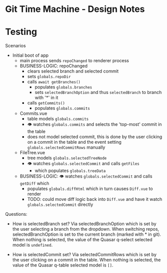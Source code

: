 # Git Time Machine - Design Notes

# Testing

Scenarios

- Initial boot of app
    - main process sends `repoChanged` to renderer process 
    - BUSINESS-LOGIC: repoChanged 
        - clears selected branch and selected commit
        - sets `globals.repoDir`
        - calls `await getBranches()`
            - populates `globals.branches`
            - sets `selectedBranchOption` and thus `selectedBranch` to branch with '*' in it
        - calls `getCommits()`
            - populates `globals.commits`
    - Commits.vue 
        - table models `globals.commits`
        - 👁️ watches `globals.commits` and selects the 'top-most' commit in the table
        - does not model selected commit, this is done by the user clicking on a commit in the table and the event setting `globals.selectedCommitRows` manually
    - FileTree.vue
        - tree models `globals.selectedTreeNode`
        - 👁️ watches `globals.selectedCommit` and calls `getFiles`
            - which populates `globals.treeData`
    - BUSINESS-LOGIC: 👁️ watches `globals.selectedCommit` and calls `getDiff` which
        - populates `globals.diffHtml` which in turn causes `Diff.vue` to render
        - TODO: could move diff logic back into `Diff.vue` and have it watch `globals.selectedCommit` directly

Questions: 

- How is selectedBranch set?  Via selectedBranchOption
which is set by the user selecting a branch from the dropdown.
When switching repos, selectedBranchOption is set to the current
branch (marked with * in git). When nothing is selected, the value of the Quasar q-select selected model is `undefined`.

- How is selectedCommit set?  Via selectedCommitRows which is set by the user clicking on a commit in the table.  When nothing is selected, the value of the Quasar q-table selected model is `[]`.
